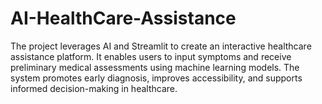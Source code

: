 # AI-HealthCare-Assistance
The project leverages AI and Streamlit to create an interactive healthcare assistance platform. It enables users to input symptoms and receive preliminary medical assessments using machine learning models. The system promotes early diagnosis, improves accessibility, and supports informed decision-making in healthcare.
